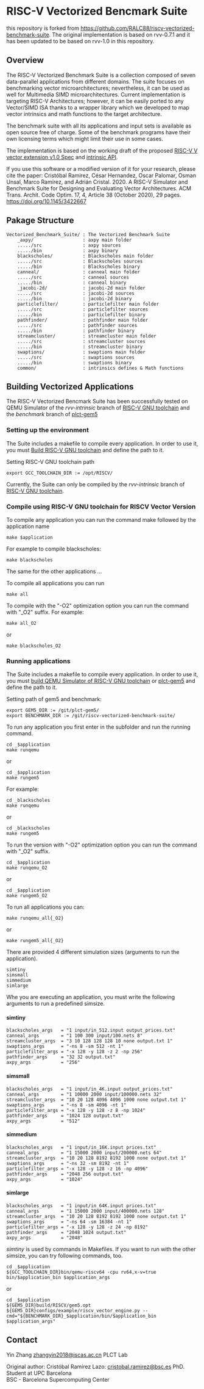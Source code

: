 # RISC-V Vectorized Bencmark Suite

this repository is forked from https://github.com/RALC88/riscv-vectorized-benchmark-suite. The original implementation is based on rvv-0.7.1 and it has been updated to be based on rvv-1.0 in this repository.

## Overview

The RISC-V Vectorized Benchmark Suite is a collection composed of seven data-parallel applications from different domains. The suite focuses on benchmarking vector microarchitectures; nevertheless, it can be used as well for Multimedia SIMD microarchitectures. Current implementation is targeting RISC-V Architectures; however, it can be easily ported to any Vector/SIMD ISA thanks to a wrapper library which we developed to map vector intrinsics and math functions to the target architecture.

The benchmark suite with all its applications and input sets is available as open source free of charge. Some of the benchmark programs have their own licensing terms which might limit their use in some cases.

The implementation is based on the working draft of the proposed [RISC-V V vector extension v1.0 Spec](https://github.com/riscv/riscv-v-spec) and [intrinsic API](https://github.com/riscv/rvv-intrinsic-doc).

If you use this software or a modified version of it for your research, please cite the paper:
Cristóbal Ramirez, César Hernandez, Oscar Palomar, Osman Unsal, Marco Ramírez, and Adrián Cristal. 2020. A RISC-V Simulator and Benchmark Suite for Designing and Evaluating Vector Architectures. ACM Trans. Archit. Code Optim. 17, 4, Article 38 (October 2020), 29 pages. https://doi.org/10.1145/3422667



## Pakage Structure

    Vectorized_Benchmark_Suite/ : The Vectorized Benchmark Suite
        _axpy/                  : axpy main folder
        ...../src               : axpy sources
        ...../bin               : axpy binary
        blackscholes/           : Blackscholes main folder
        ...../src               : Blackscholes sources
        ...../bin               : Blackscholes binary
        canneal/                : canneal main folder
        ...../src               : canneal sources
        ...../bin               : canneal binary
        _jacobi-2d/             : jacobi-2d main folder
        ...../src               : jacobi-2d sources
        ...../bin               : jacobi-2d binary
        particlefilter/         : particlefilter main folder
        ...../src               : particlefilter sources
        ...../bin               : particlefilter binary
        pathfinder/             : pathfinder main folder
        ...../src               : pathfinder sources
        ...../bin               : pathfinder binary
        streamcluster/          : streamcluster main folder
        ...../src               : streamcluster sources
        ...../bin               : streamcluster binary
        swaptions/              : swaptions main folder
        ...../src               : swaptions sources
        ...../bin               : swaptions binary
        common/                 : intrinsics defines & Math functions

## Building Vectorized Applications 

The RISC-V Vectorized Bencmark Suite has been successfully tested on QEMU Simulator of the *rvv-intrinsic* branch of [RISC-V GNU toolchain](https://github.com/riscv-collab/riscv-gnu-toolchain) and the *benchmark* branch of [plct-gem5](https://github.com/plctlab/plct-gem5)

### Setting up the environment

The Suite includes a makefile to compile every application. In order to use it, you must [Build RISC-V GNU toolchain](./Build_RISCV_GNU_toolchain.md) and define the path to it.

Setting RISC-V GNU toolchain path
```
export GCC_TOOLCHAIN_DIR := /opt/RISCV/
```

Currently, the Suite can only be compiled by the *rvv-intrinsic* branch of [RISC-V GNU toolchain](https://github.com/riscv-collab/riscv-gnu-toolchain).

### Compile using RISC-V GNU toolchain for RISCV Vector Version

To compile any application you can run the command make followed by the application name
```
make $application
```
For example to compile blackscholes:
```
make blackscholes 
```
The same for the other applications ...

To compile all applications you can run
```
make all
```

To compile with the "-O2" optimization option you can run the command with "\_O2" suffix. For example:
```
make all_O2
```
or
```
make blackscholes_O2
```

### Running applications

The Suite includes a makefile to compile every application. In order to use it, you must [build QEMU Simulator of RISC-V GNU toolchain](./Build_RISCV_GNU_toolchain.md) or [plct-gem5](https://github.com/plctlab/plct-gem5) and define the path to it.

Setting path of gem5 and benchmark:
```
export GEM5_DIR := /git/plct-gem5/
export BENCHMARK_DIR := /git/riscv-vectorized-benchmark-suite/
```

To run any application you first enter in the subfolder and run the running command.
```
cd _$application
make runqemu
```
or
```
cd _$application
make rungem5
```

For example:
```
cd _blackscholes
make runqemu
```
or
```
cd _blackscholes
make rungem5
```

To run the version with "-O2" optimization option you can run the command with "\_O2" suffix.
```
cd _$application
make runqemu_O2
```
or
```
cd _$application
make rungem5_O2
```

To run all applications you can:
```
make runqemu_all{_O2}
```
or
```
make rungem5_all{_O2}
```

There are provided 4 different simulation sizes (arguments to run the application).
```
simtiny 
simsmall
simmedium
simlarge
```

Whe you are executing an application, you must write the following arguments to run a predefined simsize.
#### simtiny 
```
blackscholes_args   = "1 input/in_512.input output_prices.txt"
canneal_args        = "1 100 300 input/100.nets 8"
streamcluster_args  = "3 10 128 128 128 10 none output.txt 1"
swaptions_args      = "-ns 8 -sm 512 -nt 1"
particlefilter_args = "-x 128 -y 128 -z 2 -np 256"
pathfinder_args     = "32 32 output.txt"
axpy_args           = "256"
```

#### simsmall 
```
blackscholes_args   = "1 input/in_4K.input output_prices.txt"
canneal_args        = "1 10000 2000 input/100000.nets 32"
streamcluster_args  = "10 20 128 4096 4096 1000 none output.txt 1"
swaptions_args      = "-ns 8 -sm 4096 -nt 1"
particlefilter_args = "-x 128 -y 128 -z 8 -np 1024"
pathfinder_args     = "1024 128 output.txt"
axpy_args           = "512"
```  

#### simmedium
```
blackscholes_args   = "1 input/in_16K.input prices.txt"
canneal_args        = "1 15000 2000 input/200000.nets 64"
streamcluster_args  = "10 20 128 8192 8192 1000 none output.txt 1"
swaptions_args      = "-ns 32 -sm 8192 -nt 1"
particlefilter_args = "-x 128 -y 128 -z 16 -np 4096"
pathfinder_args     = "2048 256 output.txt"
axpy_args           = "1024"
```  

#### simlarge
```
blackscholes_args   = "1 input/in_64K.input prices.txt"
canneal_args        = "1 15000 2000 input/400000.nets 128"
streamcluster_args  = "10 20 128 8192 8192 1000 none output.txt 1"
swaptions_args      = "-ns 64 -sm 16384 -nt 1"
particlefilter_args = "-x 128 -y 128 -z 24 -np 8192"
pathfinder_args     = "2048 1024 output.txt"
axpy_args           = "2048"
```  

*simtiny* is used by commands in Makefiles. If you want to run with the other simsize, you can try following commands, too.

```
cd _$application
${GCC_TOOLCHAIN_DIR}bin/qemu-riscv64 -cpu rv64,x-v=true bin/$application_bin $application_args
```
or
```
cd _$application
${GEM5_DIR}build/RISCV/gem5.opt ${GEM5_DIR}configs/example/riscv_vector_engine.py --cmd="${BENCHMARK_DIR}_$application/bin/$application_bin $application_args"
```

## Contact
Yin Zhang zhangyin2018@iscas.ac.cn
PLCT Lab

Original author:
Cristóbal Ramírez Lazo: cristobal.ramirez@bsc.es
PhD. Student at UPC Barcelona   
BSC - Barcelona Supercomputing Center

